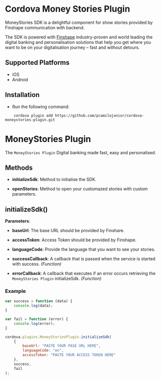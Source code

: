 # Cordova Money Stories Plugin

MoneyStories SDK is a delightful component for show stories provided by Finshape communication with backend.

 The SDK is powered with [Finshape](https://finshape.com/products/money-stories/) industry-proven and world leading the digital banking and personalisation solutions that help you get where you want to be on your digitalisation journey – fast and without detours.

 ## Supported Platforms

- iOS
- Android


## Installation
- Run the following command:

```shell
    cordova plugin add https://github.com/pcamilojunior/cordova-moneystories-plugin.git
``` 

# MoneyStories Plugin

The `MoneyStories Plugin` Digital banking
made fast, easy and personalised.

## Methods

- __initializeSdk__: Method to initialise the SDK.

- __openStories__: Method to open your customazed stories with custom parameters.

## initializeSdk()

__Parameters__:

- __baseUrl__: The base URL should be provided by Finshare.

- __accessToken__: Access Token should be provided by Finshape.

- __languageCode__: Provide the language that you want to see your stories.


- __successCallback__: A callback that is passed when the service is started with success. _(Function)_

- __errorCallback__: A callback that executes if an error occurs retrieving the `MoneyStories Plugin` initializeSdk. _(Function)_

### Example

```javascript
var success = function (data) {
    console.log(data);
}

var fail = function (error) {
    console.log(error);
}

cordova.plugins.MoneyStoriesPlugin.initializeSdk(
    {
        baseUrl: "PASTE YOUR PASE URL HERE",
        languageCode: "en",
        accessToken: "PASTE YOUR ACCESS TOKEN HERE"
    },
    success, 
    fail
);